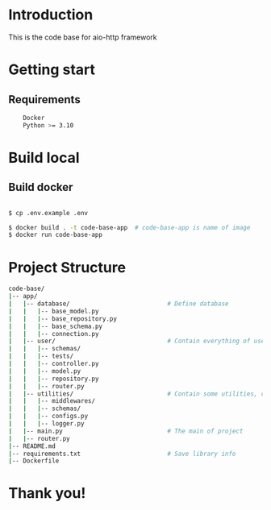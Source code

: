 # Introduction

This is the code base for aio-http framework

# Getting start

## Requirements

```bash
    Docker
    Python >= 3.10
```

# Build local

## Build docker

```bash

$ cp .env.example .env

$ docker build . -t code-base-app  # code-base-app is name of image
$ docker run code-base-app

```

# Project Structure

```bash
code-base/
|-- app/
|   |-- database/                           # Define database
|   |   |-- base_model.py
|   |   |-- base_repository.py
|   |   |-- base_schema.py
|   |   |-- connection.py
|   |-- user/                               # Contain everything of user feature
|   |   |-- schemas/
|   |   |-- tests/
|   |   |-- controller.py
|   |   |-- model.py
|   |   |-- repository.py
|   |   |-- router.py
|   |-- utilities/                          # Contain some utilities, common using in project
|   |   |-- middlewares/
|   |   |-- schemas/
|   |   |-- configs.py
|   |   |-- logger.py
|   |-- main.py                             # The main of project
|   |-- router.py
|-- README.md
|-- requirements.txt                        # Save library info
|-- Dockerfile
```

# Thank you!
